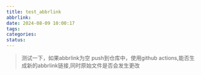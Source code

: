 ```yaml
---
title: test_abbrlink
abbrlink: 
date: 2024-08-09 10:00:17
tags:
categories:
status:
---
```



> 测试一下，如果abbrlink为空
> push到仓库中，使用github actions,能否生成新的abbrlink链接,同时原始文件是否会发生更改